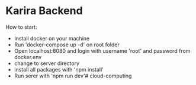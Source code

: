 # Karira Backend 

How to start:
- Install docker on your machine
- Run 'docker-compose up -d' on root folder
- Open localhost:8080 and login  with username 'root' and password from docker.env
- change to server directory
- install all packages with 'npm install'
- Run serer with 'npm run dev'# cloud-computing
